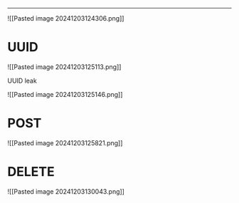 _____

![[Pasted image 20241203124306.png]]

# UUID

![[Pasted image 20241203125113.png]]

UUID leak

![[Pasted image 20241203125146.png]]

# POST

![[Pasted image 20241203125821.png]]

# DELETE

![[Pasted image 20241203130043.png]]

